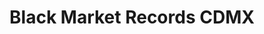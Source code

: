 ---
title: "Black Market Records CDMX"
url: /ciudad-de-mexico/black-market-records-cdmx/
shop: música
---